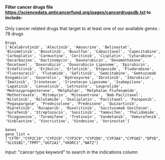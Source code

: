 ####  Filter cancer drugs file https://sciencedata.anticancerfund.org/pages/cancerdrugsdb.txt to include:
  Only cancer related drugs that target to at least one of our available genes   : 78 drugs

    Drugs
    ['Acalabrutinib', 'Alectinib', 'Amsacrine', 'Belinostat', 'Binimetinib', 'Bosutinib', 'Busulfan', 'Cabazitaxel', 'Capecitabine', 'Carboplatin', 'Carmustine', 'Ceritinib', 'Cisplatin', 'Cytarabine', 'Dacarbazine', 'Dactinomycin', 'Daunorubicin', 'Dexamethasone', 'Docetaxel', 'Doxorubicin', 'Doxorubicin Liposome', 'Epirubicin', 'Erdafitinib', 'Eribulin', 'Erlotinib', 'Etoposide', 'Fludarabine', 'Fluorouracil', 'Flutamide', 'Gefitinib', 'Gemcitabine', 'Gemtuzumab Ozogamicin', 'Goserelin', 'Hydroxyurea', 'Ibrutinib', 'Idarubicin', 'Imatinib', 'Irinotecan', 'Irinotecan Liposome', 'Ixabepilone', 'Lapatinib', 'Lenvatinib', 'Letrozole', 'Leuprolide', 'Medroxyprogesterone', 'Melphalan', 'Melphalan Flufenamide', 'Methotrexate', 'Mitomycin', 'Mitoxantrone', 'Nab-Paclitaxel', 'Nilotinib', 'Nilutamide', 'Oxaliplatin', 'Paclitaxel', 'Pazopanib', 'Pegaspargase', 'Prednisolone', 'Prednisone', 'Quizartinib', 'Ripretinib', 'Rucaparib', 'Ruxolitinib', 'Sacituzumab Govitecan', 'Sorafenib', 'Streptozocin', 'Sunitinib', 'Tamoxifen', 'Thalidomide', 'Thioguanine', 'Toremifene', 'Tretinoin', 'Vandetanib', 'Vemurafenib', 'Vinblastine', 'Vincristine', 'Vindesine', 'Vorinostat']

    Genes
    gene_list = ["CFTR","CYP2C19","CYP2C8","CYP2C9","CYP2D6","CYP3A4","CYP3A5","DPYD", "SLCO1B1","TPMT","UGT1A1","VKORC1","NAT2"]

  Input: "cancer type keyword" to search in the indications column

    
